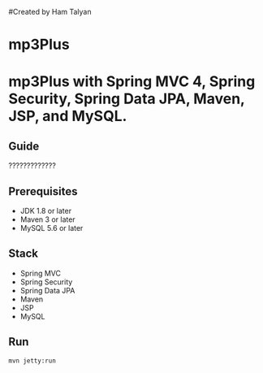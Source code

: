 #Created by Ham Talyan

# mp3Plus

# mp3Plus with Spring MVC 4, Spring Security, Spring Data JPA, Maven, JSP, and MySQL.

## Guide
?????????????

## Prerequisites
- JDK 1.8 or later
- Maven 3 or later
- MySQL 5.6 or later

## Stack
- Spring MVC
- Spring Security
- Spring Data JPA
- Maven
- JSP
- MySQL

## Run
```mvn jetty:run```
